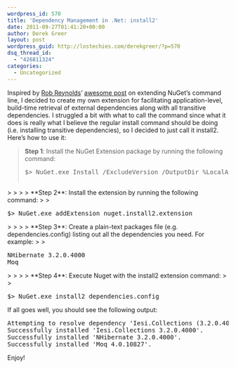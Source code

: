 ```yaml
---
wordpress_id: 570
title: 'Dependency Management in .Net: install2'
date: 2011-09-27T01:41:20+00:00
author: Derek Greer
layout: post
wordpress_guid: http://lostechies.com/derekgreer/?p=570
dsq_thread_id:
  - "426811324"
categories:
  - Uncategorized
---
```

Inspired by [Rob Reynolds](http://twitter.com/#!/ferventcoder)’ [awesome post](http://geekswithblogs.net/robz/archive/2011/07/15/extend-nuget-command-line.aspx) on extending NuGet’s command line, I decided to create my own extension for facilitating application-level, build-time retrieval of external dependencies along with all transitive dependencies. I struggled a bit with what to call the command since what it does is really what I believe the regular install command should be doing (i.e. installing transitive dependencies), so I decided to just call it install2. Here’s how to use it:

> **Step 1**: Install the NuGet Extension package by running the following command:
> 
> <pre class="brush:shell; gutter:false; wrap-lines:true;">$&gt; NuGet.exe Install /ExcludeVersion /OutputDir %LocalAppData%\NuGet\Commands AddConsoleExtension
</pre>
> 
> 
> 
> **Step 2**: Install the extension by running the following command:
> 
> <pre class="brush:shell; gutter:false; wrap-lines:false;">$&gt; NuGet.exe addExtension nuget.install2.extension
</pre>
> 
> 
> 
> **Step 3**: Create a plain-text packages file (e.g. dependencies.config) listing out all the dependencies you need. For example:
> 
> <pre class="brush:shell; gutter:false; wrap-lines:false;">NHibernate 3.2.0.4000
Moq
</pre>
> 
> 
> 
> **Step 4**: Execute Nuget with the install2 extension command:
> 
> <pre class="brush:shell; gutter:false; wrap-lines:false;">$&gt; NuGet.exe install2 dependencies.config
</pre>



If all goes well, you should see the following output:

<pre class="brush:shell; gutter:false; wrap-lines:false;">Attempting to resolve dependency 'Iesi.Collections (3.2.0.4000)'.
Successfully installed 'Iesi.Collections 3.2.0.4000'.
Successfully installed 'NHibernate 3.2.0.4000'.
Successfully installed 'Moq 4.0.10827'.
</pre>

Enjoy!
